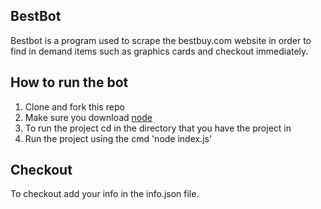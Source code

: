 ## BestBot

Bestbot is a program used to scrape the bestbuy.com website in order to find in demand items such as graphics cards and checkout immediately.

## How to run the bot
1. Clone and fork this repo 
2. Make sure you download <a href="https://nodejs.org/en/download/">node</a>
3. To run the project cd in the directory that you have the project in 
4. Run the project using the cmd 'node index.js'

## Checkout
To checkout add your info in the info.json file.
